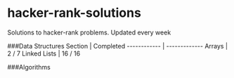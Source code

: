 # hacker-rank-solutions
Solutions to hacker-rank problems. Updated every week

###Data Structures
Section | Completed
------------ | -------------
Arrays |  2 / 7
Linked Lists | 16 / 16

###Algorithms
